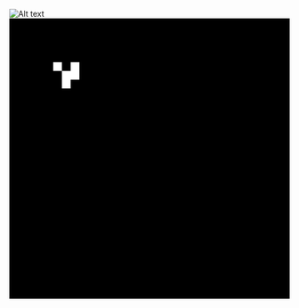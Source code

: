 ![Alt text](https://github.com/atkurtul/accidentally-turing-complete/blob/master/gol.gif)
![Alt text](./gol.gif)